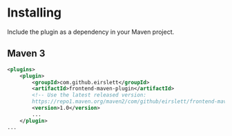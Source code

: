 
# Installing
Include the plugin as a dependency in your Maven project.
## Maven 3
```xml
<plugins>
    <plugin>
        <groupId>com.github.eirslett</groupId>
        <artifactId>frontend-maven-plugin</artifactId>
        <!-- Use the latest released version:
        https://repo1.maven.org/maven2/com/github/eirslett/frontend-maven-plugin/ -->
        <version>1.0</version>
        ...
    </plugin>
...
```
